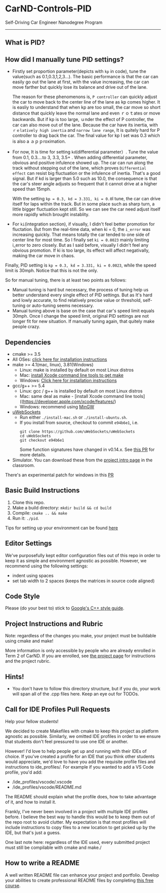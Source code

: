 # CarND-Controls-PID
Self-Driving Car Engineer Nanodegree Program

---
## What is PID?


## How did I manually tune PID settings?
* Firstly set proportion parameter(depicts with `kp` in code), tune the value(such as 0.1,0.3,1,2,3...). The basic performance is that the car can easily go out the lane at first, with the value increasing, the car can move farther but quickly lose its balance and drive out of the lane. 

    The reason for these phenomenons is, `P controller` can quickly adjust the car to move back to the center line of the lane as kp comes higher. It is easliy to understand that when kp are too small, the car move so short distance that quickly leave the normal lane and even ｒｏｔates or move backwards. But if kp is too large, ｕnder the effect of P controller, the car can also move out of the lane. Because the car have its inertia, with `ｒｅlatively high inertia` and `narrow lane range`, It is quitely hard for P controller to drag back the car. The final value for kp I set was 0.3 which is also a ａｐｐroximation.

* For now, It is time for setting `kd`(differential parameter）. Tune the value from 0.1, 0.3....to 3, 3.3, 3.5+ . When adding differential parameter, obvious and positive infulence showed up. The car can run along the track without stepping out of the lane, which proves `Differential effect` can resist big fluctuation or the infulence of inertia. That's a good signal. But if kd is larger than 5.0 such as 10.0, the consequence is that the car's steer angle adjusts so frequent that it cannot drive at a higher speed than 15mph.

    With the setting `kp = 0.3, kd = 3.331, ki = 0.0`I tune, the car can drive itself for laps within the track. But in some place such as sharp turn, a little bigger fluctuation kept still. So we can see the car need adjust itself more rapidly which brought instablity.
    
    
* For `ki`(integration section), if visually, I didn't feel better promotion for fluctation. But from the real-time data, when ki = 0, the `i_error` was increasing quickly. That means totally the car tended to one side of center line for most time. So I finally set `ki = 0.0023` mainly limiting i_error to zero closely. But as I said before, visually I didn't feel
any obvious promotion. If ki is too large, its effect will affect negativally, making the car move in chaos.

Finally, PID setting is `kp = 0.3, kd = 3.331, ki = 0.0023`, while the speed limit is 30mph. Notice that this is not the only.

So for manual tuning, there is at least two points as follows:
* Manual tuning is hard but necessary, the process of tuning help us better understand every single effect of PID settings.
But as It's hard and lowly accurate, to find relatively precise value or threshold, self-tuning or auto-tuning seems necessary.
* Manual tuning above is base on the case that car's speed limit equals 30mph. Once I change the speed limit, original PID settings are not longer fit for new situation. If manually tuning again, that quitely make people crazy. 



## Dependencies

* cmake >= 3.5
 * All OSes: [click here for installation instructions](https://cmake.org/install/)
* make >= 4.1(mac, linux), 3.81(Windows)
  * Linux: make is installed by default on most Linux distros
  * Mac: [install Xcode command line tools to get make](https://developer.apple.com/xcode/features/)
  * Windows: [Click here for installation instructions](http://gnuwin32.sourceforge.net/packages/make.htm)
* gcc/g++ >= 5.4
  * Linux: gcc / g++ is installed by default on most Linux distros
  * Mac: same deal as make - [install Xcode command line tools]((https://developer.apple.com/xcode/features/)
  * Windows: recommend using [MinGW](http://www.mingw.org/)
* [uWebSockets](https://github.com/uWebSockets/uWebSockets)
  * Run either `./install-mac.sh` or `./install-ubuntu.sh`.
  * If you install from source, checkout to commit `e94b6e1`, i.e.
    ```
    git clone https://github.com/uWebSockets/uWebSockets 
    cd uWebSockets
    git checkout e94b6e1
    ```
    Some function signatures have changed in v0.14.x. See [this PR](https://github.com/udacity/CarND-MPC-Project/pull/3) for more details.
* Simulator. You can download these from the [project intro page](https://github.com/udacity/self-driving-car-sim/releases) in the classroom.

There's an experimental patch for windows in this [PR](https://github.com/udacity/CarND-PID-Control-Project/pull/3)

## Basic Build Instructions

1. Clone this repo.
2. Make a build directory: `mkdir build && cd build`
3. Compile: `cmake .. && make`
4. Run it: `./pid`. 

Tips for setting up your environment can be found [here](https://classroom.udacity.com/nanodegrees/nd013/parts/40f38239-66b6-46ec-ae68-03afd8a601c8/modules/0949fca6-b379-42af-a919-ee50aa304e6a/lessons/f758c44c-5e40-4e01-93b5-1a82aa4e044f/concepts/23d376c7-0195-4276-bdf0-e02f1f3c665d)

## Editor Settings

We've purposefully kept editor configuration files out of this repo in order to
keep it as simple and environment agnostic as possible. However, we recommend
using the following settings:

* indent using spaces
* set tab width to 2 spaces (keeps the matrices in source code aligned)

## Code Style

Please (do your best to) stick to [Google's C++ style guide](https://google.github.io/styleguide/cppguide.html).

## Project Instructions and Rubric

Note: regardless of the changes you make, your project must be buildable using
cmake and make!

More information is only accessible by people who are already enrolled in Term 2
of CarND. If you are enrolled, see [the project page](https://classroom.udacity.com/nanodegrees/nd013/parts/40f38239-66b6-46ec-ae68-03afd8a601c8/modules/f1820894-8322-4bb3-81aa-b26b3c6dcbaf/lessons/e8235395-22dd-4b87-88e0-d108c5e5bbf4/concepts/6a4d8d42-6a04-4aa6-b284-1697c0fd6562)
for instructions and the project rubric.

## Hints!

* You don't have to follow this directory structure, but if you do, your work
  will span all of the .cpp files here. Keep an eye out for TODOs.

## Call for IDE Profiles Pull Requests

Help your fellow students!

We decided to create Makefiles with cmake to keep this project as platform
agnostic as possible. Similarly, we omitted IDE profiles in order to we ensure
that students don't feel pressured to use one IDE or another.

However! I'd love to help people get up and running with their IDEs of choice.
If you've created a profile for an IDE that you think other students would
appreciate, we'd love to have you add the requisite profile files and
instructions to ide_profiles/. For example if you wanted to add a VS Code
profile, you'd add:

* /ide_profiles/vscode/.vscode
* /ide_profiles/vscode/README.md

The README should explain what the profile does, how to take advantage of it,
and how to install it.

Frankly, I've never been involved in a project with multiple IDE profiles
before. I believe the best way to handle this would be to keep them out of the
repo root to avoid clutter. My expectation is that most profiles will include
instructions to copy files to a new location to get picked up by the IDE, but
that's just a guess.

One last note here: regardless of the IDE used, every submitted project must
still be compilable with cmake and make./

## How to write a README
A well written README file can enhance your project and portfolio.  Develop your abilities to create professional README files by completing [this free course](https://www.udacity.com/course/writing-readmes--ud777).

